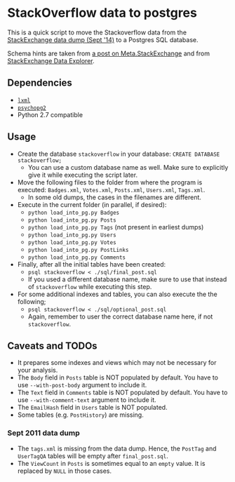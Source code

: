 # StackOverflow data to postgres

This is a quick script to move the Stackoverflow data from the [StackExchange data dump (Sept '14)](https://archive.org/details/stackexchange) to a Postgres SQL database.

Schema hints are taken from [a post on Meta.StackExchange](http://meta.stackexchange.com/questions/2677/database-schema-documentation-for-the-public-data-dump-and-sede) and from [StackExchange Data Explorer](http://data.stackexchange.com).

## Dependencies

 - [`lxml`](http://lxml.de/installation.html)
 - [`psychopg2`](http://initd.org/psycopg/docs/install.html)
 - Python 2.7 compatible

## Usage

 - Create the database `stackoverflow` in your database: `CREATE DATABASE stackoverflow;`
   - You can use a custom database name as well. Make sure to explicitly give
     it while executing the script later.
 - Move the following files to the folder from where the program is executed:
   `Badges.xml`, `Votes.xml`, `Posts.xml`, `Users.xml`, `Tags.xml`.
   - In some old dumps, the cases in the filenames are different.
 - Execute in the current folder (in parallel, if desired):
   - `python load_into_pg.py Badges`
   - `python load_into_pg.py Posts`
   - `python load_into_pg.py Tags` (not present in earliest dumps)
   - `python load_into_pg.py Users`
   - `python load_into_pg.py Votes`
   - `python load_into_pg.py PostLinks`
   - `python load_into_pg.py Comments`
 - Finally, after all the initial tables have been created:
   - `psql stackoverflow < ./sql/final_post.sql`
   - If you used a different database name, make sure to use that instead of
     `stackoverflow` while executing this step.
 - For some additional indexes and tables, you can also execute the the following;
   - `psql stackoverflow < ./sql/optional_post.sql`
   - Again, remember to user the correct database name here, if not `stackoverflow`.

## Caveats and TODOs

 - It prepares some indexes and views which may not be necessary for your analysis.
 - The `Body` field in `Posts` table is NOT populated by default. You have to use `--with-post-body` argument to include it.
 - The `Text` field in `Comments` table is NOT populated by default. You have to use `--with-comment-text` argument to include it.
 - The `EmailHash` field in `Users` table is NOT populated.
 - Some tables (e.g. `PostHistory`) are missing.

### Sept 2011 data dump

 - The `tags.xml` is missing from the data dump. Hence, the `PostTag` and `UserTagQA` tables will be empty after `final_post.sql`.
 - The `ViewCount` in `Posts` is sometimes equal to an `empty` value. It is replaced by `NULL` in those cases.
